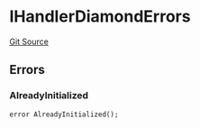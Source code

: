 # IHandlerDiamondErrors
[Git Source](https://github.com/thrackle-io/rules-engine/blob/459b520a7107e726ba8e04fbad518d00575c4ce1/src/common/IErrors.sol)


## Errors
### AlreadyInitialized

```solidity
error AlreadyInitialized();
```

